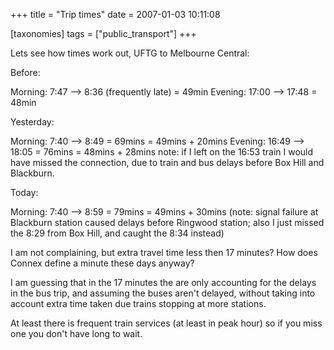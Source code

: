 +++
title = "Trip times"
date = 2007-01-03 10:11:08

[taxonomies]
tags = ["public_transport"]
+++

Lets see how times work out, UFTG to Melbourne Central:

Before:

Morning: 7:47 --> 8:36 (frequently late) = 49min
Evening: 17:00 --> 17:48 = 48min

Yesterday:

Morning: 7:40 --> 8:49 = 69mins = 49mins + 20mins
Evening: 16:49 --> 18:05 = 76mins = 48mins + 28mins
note: if I left on the 16:53 train I would have missed the connection, due to train and bus delays before Box Hill and Blackburn.

Today:

Morning: 7:40 --> 8:59 = 79mins = 49mins + 30mins
(note: signal failure at Blackburn station caused delays before Ringwood station;
also I just missed the 8:29 from Box Hill, and caught the 8:34 instead)

I am not complaining, but extra travel time less then 17 minutes? How does Connex define a minute these days anyway?

I am guessing that in the 17 minutes the are only accounting for the delays in the bus trip, and assuming the buses aren't delayed, without taking into account extra time taken due trains stopping at more stations.

At least there is frequent train services (at least in peak hour) so if you miss one you don't have long to wait.

